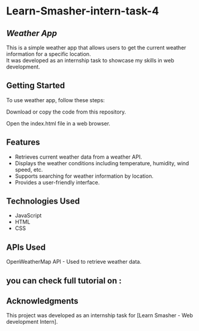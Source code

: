 # Learn-Smasher-intern-task-4
## *Weather App*
This is a simple weather app that allows users to get the current weather information for a specific location. <br>
It was developed as an internship task to showcase my skills in web development.


## Getting Started
To use weather app, follow these steps:

Download or copy the code from this repository.

Open the index.html file in a web browser.

## Features
- Retrieves current weather data from a weather API.
- Displays the weather conditions including temperature, humidity, wind speed, etc.
- Supports searching for weather information by location.
- Provides a user-friendly interface.


## Technologies Used
- JavaScript
- HTML
- CSS


## APIs Used
OpenWeatherMap API - Used to retrieve weather data.

## you can check full tutorial on :




## Acknowledgments
This project was developed as an internship task for [Learn Smasher - Web development Intern].

